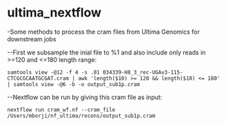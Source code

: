 # ultima_nextflow

-Some methods to process the cram files from Ultima Genomics for downstream jobs

--First we subsample the inial file to %1 and also include only reads in >=120 and <=180 length range:

```
samtools view -@12 -f 4 -s .01 034339-H8_3_rec-UGAv3-115-CTCGCGCAATGCGAT.cram | awk 'length($10) >= 120 && length($10) <= 180' | samtools view -@6 -b -o output_sub1p.cram
```
--Nextflow can be run by giving this cram file as input:

```
nextflow run cram_wf.nf --cram_file /Users/mborji/nf_ultima/recons/output_sub1p.cram
```